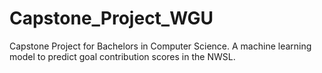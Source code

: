 # Capstone_Project_WGU
Capstone Project for Bachelors in Computer Science.  A machine learning model to predict goal contribution scores in the NWSL.
